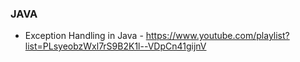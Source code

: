 ### JAVA

* Exception Handling in Java - https://www.youtube.com/playlist?list=PLsyeobzWxl7rS9B2K1l--VDpCn41gijnV
